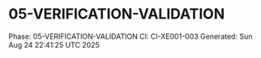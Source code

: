 # 05-VERIFICATION-VALIDATION
Phase: 05-VERIFICATION-VALIDATION
CI: CI-XE001-003
Generated: Sun Aug 24 22:41:25 UTC 2025
